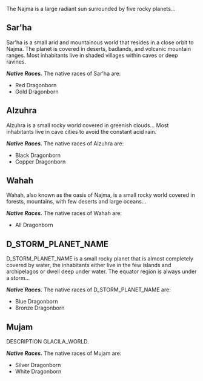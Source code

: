 The Najma is a large radiant sun surrounded by five rocky planets...

## Sar'ha
Sar'ha is a small arid and mountainous world that resides in a close orbit to Najma. The planet is covered in deserts, badlands, and volcanic mountain ranges. Most inhabitants live in shaded villages within caves or deep ravines.

***Native Races.***
The native races of Sar'ha are:
- Red Dragonborn
- Gold Dragonborn


## Alzuhra
Alzuhra is a small rocky world covered in greenish clouds... Most inhabitants live in cave cities to avoid the constant acid rain.

***Native Races.***
The native races of Alzuhra are:
- Black Dragonborn
- Copper Dragonborn


## Wahah
Wahah, also known as the oasis of Najma, is a small rocky world covered in forests, mountains, with few deserts and large oceans...

***Native Races.***
The native races of Wahah are:
- All Dragonborn


## D_STORM_PLANET_NAME
D_STORM_PLANET_NAME is a small rocky planet that is almost completely covered by water, the inhabitants either live in the few islands and archipelagos or dwell deep under water. The equator region is always under a storm...

***Native Races.***
The native races of D_STORM_PLANET_NAME are:
- Blue Dragonborn
- Bronze Dragonborn


## Mujam
DESCRIPTION GLACILA_WORLD.

***Native Races.***
The native races of Mujam are:
- Silver Dragonborn
- White Dragonborn